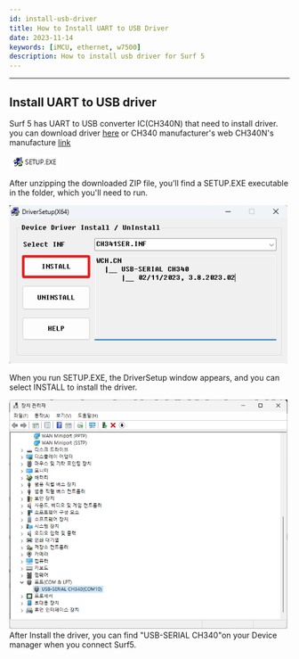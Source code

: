 ```yaml
---
id: install-usb-driver
title: How to Install UART to USB Driver
date: 2023-11-14
keywords: [iMCU, ethernet, w7500]
description: How to install usb driver for Surf 5
---
```



-----
  ## Install UART to USB driver

  Surf 5 has UART to USB converter IC(CH340N) that need to install driver.
  you can download driver <a href="https://github.com/Wiznet/Hardware-Files-of-WIZnet/raw/master/01_iMCU/W7500/Surf5/R100/Doc/CH340N/Driver.ZIP">here</a> or CH340 manufacturer's web
  CH340N's manufacture [link](https://wch-ic.com/downloads/CH341SER_ZIP.html)

<img src="/img/osh/surf5/Setup_img.png" />

After unzipping the downloaded ZIP file, you'll find a SETUP.EXE executable in the folder, which you'll need to run.

<img src="/img/osh/surf5/install_img.png" width="500" />

When you run SETUP.EXE, the DriverSetup window appears, and you can select INSTALL to install the driver.

<img src="/img/osh/surf5/Driver_install.png" width="500" />
After Install the driver, you can find "USB-SERIAL CH340"on your Device manager when you connect Surf5.
